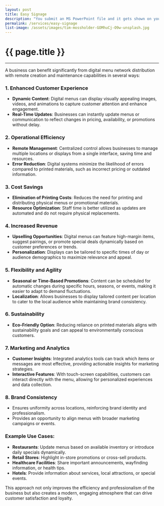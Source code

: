 ```yaml
---
layout: post
title: Easy Signage
description: "You submit an MS PowerPoint file and it gets shown on your TV network."
permalink: /services/easy-signage
list-image: /assets/images/tim-mossholder-GOMhuCj-O9w-unsplash.jpg
---
```


# {{ page.title }}
---

A business can benefit significantly from digital menu network distribution with remote creation and maintenance capabilities in several ways:

### **1. Enhanced Customer Experience**
   - **Dynamic Content**: Digital menus can display visually appealing images, videos, and animations to capture customer attention and enhance engagement.
   - **Real-Time Updates**: Businesses can instantly update menus or communication to reflect changes in pricing, availability, or promotions without delay.

### **2. Operational Efficiency**
   - **Remote Management**: Centralized control allows businesses to manage multiple locations or displays from a single interface, saving time and resources.
   - **Error Reduction**: Digital systems minimize the likelihood of errors compared to printed materials, such as incorrect pricing or outdated information.

### **3. Cost Savings**
   - **Elimination of Printing Costs**: Reduces the need for printing and distributing physical menus or promotional materials.
   - **Resource Optimization**: Staff time is better utilized as updates are automated and do not require physical replacements.

### **4. Increased Revenue**
   - **Upselling Opportunities**: Digital menus can feature high-margin items, suggest pairings, or promote special deals dynamically based on customer preferences or trends.
   - **Personalization**: Displays can be tailored to specific times of day or audience demographics to maximize relevance and appeal.

### **5. Flexibility and Agility**
   - **Seasonal or Time-Based Promotions**: Content can be scheduled for automatic changes during specific hours, seasons, or events, making it easier to adapt to demand fluctuations.
   - **Localization**: Allows businesses to display tailored content per location to cater to the local audience while maintaining brand consistency.

### **6. Sustainability**
   - **Eco-Friendly Option**: Reducing reliance on printed materials aligns with sustainability goals and can appeal to environmentally conscious customers.

### **7. Marketing and Analytics**
   - **Customer Insights**: Integrated analytics tools can track which items or messages are most effective, providing actionable insights for marketing strategies.
   - **Interactive Features**: With touch-screen capabilities, customers can interact directly with the menu, allowing for personalized experiences and data collection.

### **8. Brand Consistency**
   - Ensures uniformity across locations, reinforcing brand identity and professionalism.
   - Provides an opportunity to align menus with broader marketing campaigns or events.

### Example Use Cases:
   - **Restaurants**: Update menus based on available inventory or introduce daily specials dynamically.
   - **Retail Stores**: Highlight in-store promotions or cross-sell products.
   - **Healthcare Facilities**: Share important announcements, wayfinding information, or health tips.
   - **Hotels**: Provide information about services, local attractions, or special events.

This approach not only improves the efficiency and professionalism of the business but also creates a modern, engaging atmosphere that can drive customer satisfaction and loyalty.